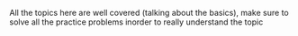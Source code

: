 All the topics here are well covered (talking about the basics), make sure to solve all the practice problems inorder to really understand the topic
